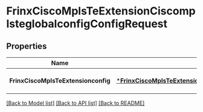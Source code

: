 # FrinxCiscoMplsTeExtensionCiscomplsteglobalconfigConfigRequest

## Properties
Name | Type | Description | Notes
------------ | ------------- | ------------- | -------------
**FrinxCiscoMplsTeExtensionconfig** | [***FrinxCiscoMplsTeExtensionCiscomplsteglobalconfigConfig**](frinx.cisco.mpls.te.extension.ciscomplsteglobalconfig.Config.md) |  | [optional] [default to null]

[[Back to Model list]](../README.md#documentation-for-models) [[Back to API list]](../README.md#documentation-for-api-endpoints) [[Back to README]](../README.md)


